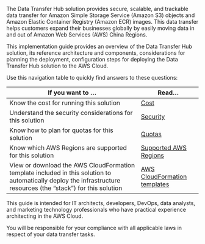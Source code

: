 The Data Transfer Hub solution provides secure, scalable, and trackable data transfer for Amazon Simple Storage Service (Amazon S3) objects and Amazon Elastic Container Registry (Amazon ECR) images. This data transfer helps customers expand their businesses globally by easily moving data in and out of Amazon Web Services (AWS) China Regions. 

This implementation guide provides an overview of the Data Transfer Hub solution, its reference architecture and components, considerations for planning the deployment, configuration steps for deploying the Data Transfer Hub solution to the AWS Cloud. 

Use this navigation table to quickly find answers to these questions:

| If you want to … | Read… |
|----------|--------|
| Know the cost for running this solution | [Cost](../plan-deployment/cost) |
| Understand the security considerations for this solution | [Security](../plan-deployment/security) |
| Know how to plan for quotas for this solution | [Quotas](../plan-deployment/quotas) |
| Know which AWS Regions are supported for this solution | [Supported AWS Regions](../plan-deployment/regions) |
| View or download the AWS CloudFormation template included in this solution to automatically deploy the infrastructure resources (the “stack”) for this solution | [AWS CloudFormation templates](../deployment/template) |

This guide is intended for IT architects, developers, DevOps, data analysts, and marketing technology professionals who have practical experience architecting in the AWS Cloud.

You will be responsible for your compliance with all applicable laws in respect of your data transfer tasks.